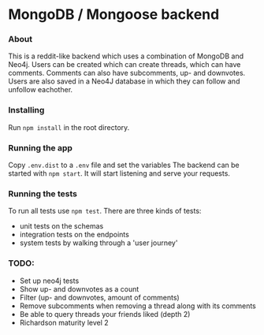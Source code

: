 # MongoDB / Mongoose backend

### About

This is a reddit-like backend which uses a combination of MongoDB and Neo4j. 
Users can be created which can create threads, which can have comments. Comments can also have subcomments, up- and downvotes.
Users are also saved in a Neo4J database in which they can follow and unfollow eachother.

### Installing

Run `npm install` in the root directory.

### Running the app

Copy `.env.dist` to a `.env` file and set the variables
The backend can be started with `npm start`. It will start listening and serve your requests.

### Running the tests

To run all tests use `npm test`. There are three kinds of tests:
- unit tests on the schemas
- integration tests on the endpoints
- system tests by walking through a 'user journey'

### TODO:

- Set up neo4j tests
- Show up- and downvotes as a count
- Filter (up- and downvotes, amount of comments)
- Remove subcomments when removing a thread along with its comments
- Be able to query threads your friends liked (depth 2)
- Richardson maturity level 2
